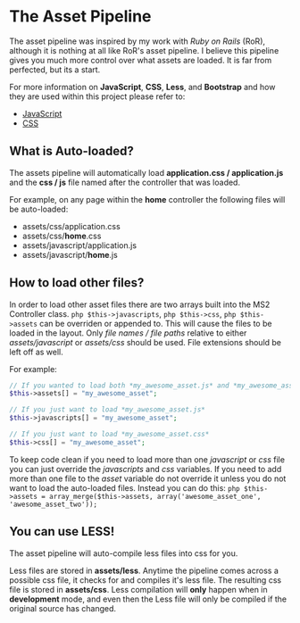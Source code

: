 The Asset Pipeline
==================
The asset pipeline was inspired by my work with *Ruby on Rails* (RoR), although
it is nothing at all like RoR's asset pipeline.  I believe this pipeline
gives you much more control over what assets are loaded.  It is far from
perfected, but its a start.

For more information on **JavaScript**, **CSS**, **Less**, and **Bootstrap** and how they
are used within this project please refer to:
*   [JavaScript](KayoticSully/Mineshafter-Squared-Web/blob/master/docs/JavaScript.md)
*   [CSS](KayoticSully/Mineshafter-Squared-Web/blob/master/docs/CSS.md)

What is Auto-loaded?
--------------------
The assets pipeline will automatically load **application.css / application.js** and
the **css / js** file named after the controller that was loaded.

For example, on any page within the **home** controller the following files will be auto-loaded:
*   assets/css/application.css
*   assets/css/__home__.css
*   assets/javascript/application.js
*   assets/javascript/__home__.js

How to load other files?
------------------------
In order to load other asset files there are two arrays built into the MS2 Controller
class. ```php $this->javascripts```, ```php $this->css```, ```php $this->assets```
can be overriden or appended to.  This will cause the files to be loaded in the layout.
Only *file names / file paths*  relative to either *assets/javascript* or *assets/css*
should be used.  File extensions should be left off as well.

For example:
```php
// If you wanted to load both *my_awesome_asset.js* and *my_awesome_asset.css*
$this->assets[] = "my_awesome_asset";

// If you just want to load *my_awesome_asset.js*
$this->javascripts[] = "my_awesome_asset";

// If you just want to load *my_awesome_asset.css*
$this->css[] = "my_awesome_asset";
```

To keep code clean if you need to load more than one *javascript* or *css* file you can just override the *javascripts* and *css*
variables.  If you need to add more than one file to the *asset* variable do not override it unless you do not want to load
the auto-loaded files.  Instead you can do this: ```php $this->assets = array_merge($this->assets, array('awesome_asset_one', 'awesome_asset_two'));```

You can use LESS!
------------------
The asset pipeline will auto-compile less files into css for you.

Less files are stored in **assets/less**.  Anytime the pipeline comes across a possible css file, it checks for
and compiles it's less file.  The resulting css file is stored in **assets/css**.  Less compilation will **only**
happen when in **development** mode, and even then the Less file will only be compiled if the original source has
changed.